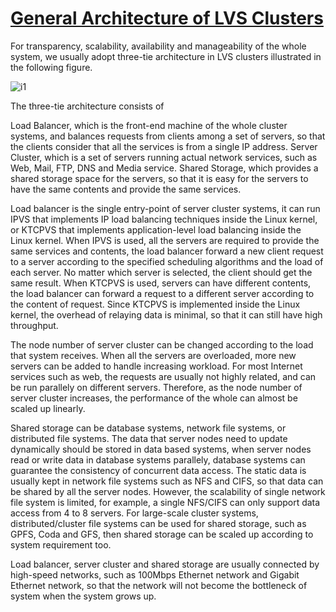 # **[General Architecture of LVS Clusters](http://www.linuxvirtualserver.org/architecture.html)**

For transparency, scalability, availability and manageability of the whole system, we usually adopt three-tie architecture in LVS clusters illustrated in the following figure.

![i1](http://www.linuxvirtualserver.org/lvs_architecture.jpg)

The three-tie architecture consists of

Load Balancer, which is the front-end machine of the whole cluster systems, and balances requests from clients among a set of servers, so that the clients consider that all the services is from a single IP address.
Server Cluster, which is a set of servers running actual network services, such as Web, Mail, FTP, DNS and Media service.
Shared Storage, which provides a shared storage space for the servers, so that it is easy for the servers to have the same contents and provide the same services.

Load balancer is the single entry-point of server cluster systems, it can run IPVS that implements IP load balancing techniques inside the Linux kernel, or KTCPVS that implements application-level load balancing inside the Linux kernel. When IPVS is used, all the servers are required to provide the same services and contents, the load balancer forward a new client request to a server according to the specified scheduling algorithms and the load of each server. No matter which server is selected, the client should get the same result. When KTCPVS is used, servers can have different contents, the load balancer can forward a request to a different server according to the content of request. Since KTCPVS is implemented inside the Linux kernel, the overhead of relaying data is minimal, so that it can still have high throughput.

The node number of server cluster can be changed according to the load that system receives. When all the servers are overloaded, more new servers can be added to handle increasing workload. For most Internet services such as web, the requests are usually not highly related, and can be run parallely on different servers. Therefore, as the node number of server cluster increases, the performance of the whole can almost be scaled up linearly.

Shared storage can be database systems, network file systems, or distributed file systems. The data that server nodes need to update dynamically should be stored in data based systems, when server nodes read or write data in database systems parallely, database systems can guarantee the consistency of concurrent data access. The static data is usually kept in network file systems such as NFS and CIFS, so that data can be shared by all the server nodes. However, the scalability of single network file system is limited, for example, a single NFS/CIFS can only support data access from 4 to 8 servers. For large-scale cluster systems, distributed/cluster file systems can be used for shared storage, such as GPFS, Coda and GFS, then shared storage can be scaled up according to system requirement too.

Load balancer, server cluster and shared storage are usually connected by high-speed networks, such as 100Mbps Ethernet network and Gigabit Ethernet network, so that the network will not become the bottleneck of system when the system grows up.
